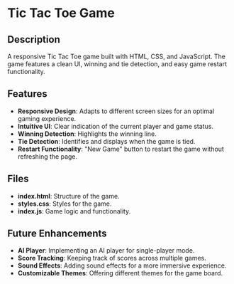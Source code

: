 # Tic Tac Toe Game

## Description
A responsive Tic Tac Toe game built with HTML, CSS, and JavaScript. The game features a clean UI, winning and tie detection, and easy game restart functionality.

## Features
- **Responsive Design**: Adapts to different screen sizes for an optimal gaming experience.
- **Intuitive UI**: Clear indication of the current player and game status.
- **Winning Detection**: Highlights the winning line.
- **Tie Detection**: Identifies and displays when the game is tied.
- **Restart Functionality**: "New Game" button to restart the game without refreshing the page.

## Files
- **index.html**: Structure of the game.
- **styles.css**: Styles for the game.
- **index.js**: Game logic and functionality.

## Future Enhancements
- **AI Player**: Implementing an AI player for single-player mode.
- **Score Tracking**: Keeping track of scores across multiple games.
- **Sound Effects**: Adding sound effects for a more immersive experience.
- **Customizable Themes**: Offering different themes for the game board.

